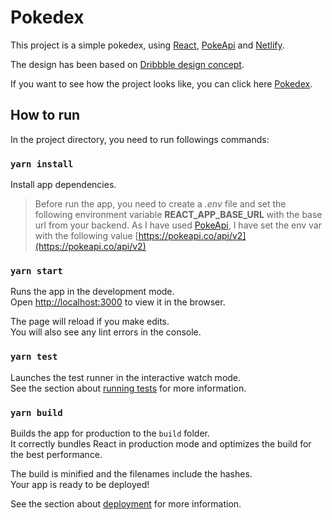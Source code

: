 # Pokedex

This project is a simple pokedex, using [React](https://pt-br.reactjs.org/), [PokeApi](https://pokeapi.co/docs/v2#pokemon-section) and [Netlify](https://www.netlify.com/).

The design has been based on [Dribbble design concept](https://dribbble.com/shots/15128634-Pokemon-Pokedex-Website-Redesign-Concept).

If you want to see how the project looks like, you can click here [Pokedex](https://edsonapf-pokemon-pokedex.netlify.app/).

## How to run

In the project directory, you need to run followings commands:

### `yarn install`

Install app dependencies.

> Before run the app, you need to create a *.env* file and set the following environment variable **REACT_APP_BASE_URL** with the base url from your backend. As I have used [PokeApi](https://pokeapi.co/docs/v2#pokemon-section), I have set the env var with the following value [https://pokeapi.co/api/v2](https://pokeapi.co/api/v2)

### `yarn start`

Runs the app in the development mode.\
Open [http://localhost:3000](http://localhost:3000) to view it in the browser.

The page will reload if you make edits.\
You will also see any lint errors in the console.

### `yarn test`

Launches the test runner in the interactive watch mode.\
See the section about [running tests](https://facebook.github.io/create-react-app/docs/running-tests) for more information.

### `yarn build`

Builds the app for production to the `build` folder.\
It correctly bundles React in production mode and optimizes the build for the best performance.

The build is minified and the filenames include the hashes.\
Your app is ready to be deployed!

See the section about [deployment](https://facebook.github.io/create-react-app/docs/deployment) for more information.
